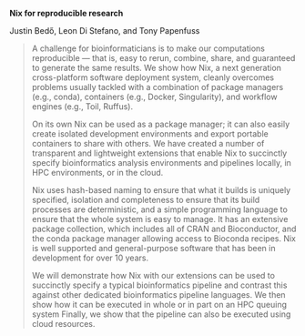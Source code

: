 **Nix for reproducible research**

Justin Bedő, Leon Di Stefano, and Tony Papenfuss

> A challenge for bioinformaticians is to make our computations reproducible — that is, easy to rerun, combine, share, and guaranteed to generate the same results.
> We show how Nix, a next generation cross-platform software deployment system, cleanly overcomes problems usually tackled with a combination of package managers (e.g., conda), containers (e.g., Docker, Singularity), and workflow engines (e.g., Toil, Ruffus).
> 
> On its own Nix can be used as a package manager; it can also easily create isolated development environments and export portable containers to share with others.
> We have created a number of transparent and lightweight extensions that enable Nix to succinctly specify bioinformatics analysis environments and pipelines locally, in HPC environments, or in the cloud.
> 
> Nix uses hash-based naming to ensure that what it builds is uniquely specified, isolation and completeness to ensure that its build processes are deterministic, and a simple programming language to ensure that the whole system is easy to manage.
> It has an extensive package collection, which includes all of CRAN and Bioconductor, and the conda package manager allowing access to Bioconda recipes.
> Nix is well supported and general-purpose software that has been in development for over 10 years.
> 
> We will demonstrate how Nix with our extensions can be used to succinctly specify a typical bioinformatics pipeline and contrast this against other dedicated bioinformatics pipeline languages.
> We then show how it can be executed in whole or in part on an HPC queuing system
> Finally, we show that the pipeline can also be executed using cloud resources.
